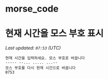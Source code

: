 # morse_code
# 현재 시간을 모스 부호 표시
<!-- MORSE_TIME_START -->
_Last updated: `07:53` (UTC)_

```
현재 시간을 입력하세요. 모스 부호로 바꿉니다
----- --... ..... ...--
모스 부호를 다시 현재 시간으로 바꿉니다
0753
```
<!-- MORSE_TIME_END -->
